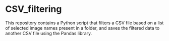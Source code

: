 # CSV_filtering
This repository contains a Python script that filters a CSV file based on a list of selected image names present in a folder, and saves the filtered data to another CSV file using the Pandas library.
